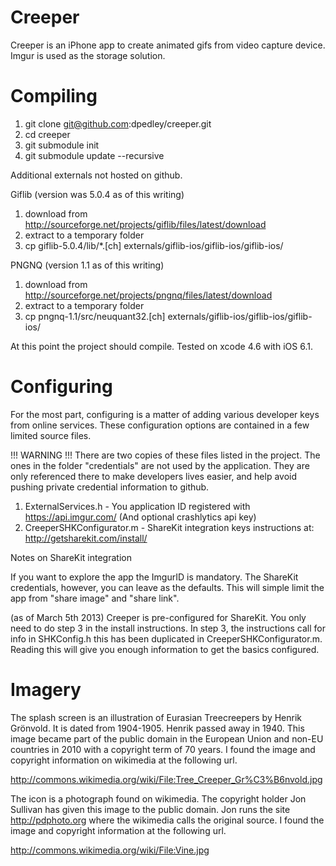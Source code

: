 Creeper
=======

Creeper is an iPhone app to create animated gifs from video capture device. Imgur is used as the storage solution.

Compiling
=========

1. git clone git@github.com:dpedley/creeper.git
2. cd creeper
3. git submodule init
4. git submodule update --recursive

Additional externals not hosted on github.

Giflib (version was 5.0.4 as of this writing)

1. download from http://sourceforge.net/projects/giflib/files/latest/download
2. extract to a temporary folder
3. cp giflib-5.0.4/lib/*.[ch] externals/giflib-ios/giflib-ios/giflib-ios/

PNGNQ (version 1.1 as of this writing)

1. download from http://sourceforge.net/projects/pngnq/files/latest/download
2. extract to a temporary folder
3. cp pngnq-1.1/src/neuquant32.[ch] externals/giflib-ios/giflib-ios/giflib-ios/

At this point the project should compile. Tested on xcode 4.6 with iOS 6.1. 

Configuring
===========

For the most part, configuring is a matter of adding various developer keys from online services. These 
configuration options are contained in a few limited source files.

!!! WARNING !!!
There are two copies of these files listed in the project. The ones in the folder "credentials" are not used by the 
application. They are only referenced there to make developers lives easier, and help avoid pushing private credential
information to github.

1. ExternalServices.h - You application ID registered with https://api.imgur.com/ (And optional crashlytics api key)
2. CreeperSHKConfigurator.m - ShareKit integration keys instructions at: http://getsharekit.com/install/ 



Notes on ShareKit integration

If you want to explore the app the ImgurID is mandatory. The ShareKit credentials, however, you can leave as the defaults. 
This will simple limit the app from "share image" and "share link".

(as of March 5th 2013)
Creeper is pre-configured for ShareKit. You only need to do step 3 in the install instructions.
In step 3, the instructions call for info in SHKConfig.h this has been duplicated in CreeperSHKConfigurator.m. 
Reading this will give you enough information to get the basics configured.

Imagery
=======

The splash screen is an illustration of Eurasian Treecreepers by Henrik Grönvold. It is dated from 1904-1905. 
Henrik passed away in 1940. This image became part of the public domain in the European Union and non-EU 
countries in 2010 with a copyright term of 70 years. I found the image and copyright information on wikimedia
at the following url.

http://commons.wikimedia.org/wiki/File:Tree_Creeper_Gr%C3%B6nvold.jpg

The icon is a photograph found on wikimedia. The copyright holder Jon Sullivan has given this image to the public domain. 
Jon runs the site http://pdphoto.org where the wikimedia calls the original source. I found the image and copyright 
information at the following url.

http://commons.wikimedia.org/wiki/File:Vine.jpg
